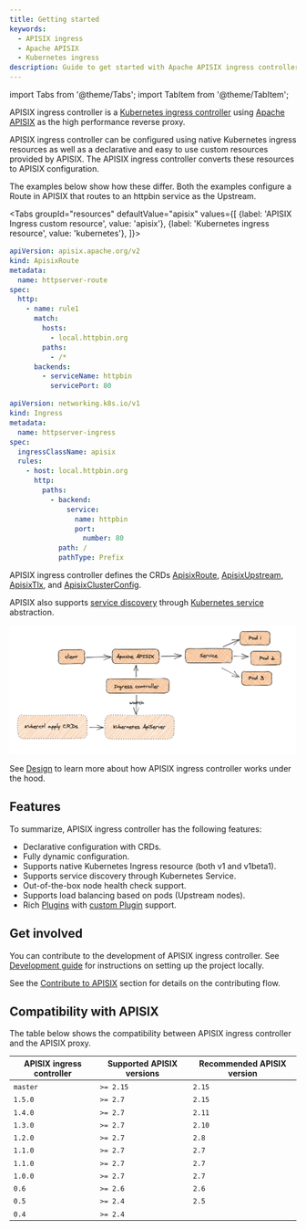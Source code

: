 ```yaml
---
title: Getting started
keywords:
  - APISIX ingress
  - Apache APISIX
  - Kubernetes ingress
description: Guide to get started with Apache APISIX ingress controller.
---
```


<!--
#
# Licensed to the Apache Software Foundation (ASF) under one or more
# contributor license agreements.  See the NOTICE file distributed with
# this work for additional information regarding copyright ownership.
# The ASF licenses this file to You under the Apache License, Version 2.0
# (the "License"); you may not use this file except in compliance with
# the License.  You may obtain a copy of the License at
#
#     http://www.apache.org/licenses/LICENSE-2.0
#
# Unless required by applicable law or agreed to in writing, software
# distributed under the License is distributed on an "AS IS" BASIS,
# WITHOUT WARRANTIES OR CONDITIONS OF ANY KIND, either express or implied.
# See the License for the specific language governing permissions and
# limitations under the License.
#
-->

import Tabs from '@theme/Tabs';
import TabItem from '@theme/TabItem';

APISIX ingress controller is a [Kubernetes ingress controller](https://kubernetes.io/docs/concepts/services-networking/ingress-controllers/) using [Apache APISIX](https://apisix.apache.org) as the high performance reverse proxy.

APISIX ingress controller can be configured using native Kubernetes ingress resources as well as a declarative and easy to use custom resources provided by APISIX. The APISIX ingress controller converts these resources to APISIX configuration.

The examples below show how these differ. Both the examples configure a Route in APISIX that routes to an httpbin service as the Upstream.

<Tabs
groupId="resources"
defaultValue="apisix"
values={[
{label: 'APISIX Ingress custom resource', value: 'apisix'},
{label: 'Kubernetes ingress resource', value: 'kubernetes'},
]}>

<TabItem value="apisix">

```yaml title="httpbin-route.yaml"
apiVersion: apisix.apache.org/v2
kind: ApisixRoute
metadata:
  name: httpserver-route
spec:
  http:
    - name: rule1
      match:
        hosts:
          - local.httpbin.org
        paths:
          - /*
      backends:
        - serviceName: httpbin
          servicePort: 80
```

</TabItem>

<TabItem value="kubernetes">

```yaml title="httpbin-route.yaml"
apiVersion: networking.k8s.io/v1
kind: Ingress
metadata:
  name: httpserver-ingress
spec:
  ingressClassName: apisix
  rules:
    - host: local.httpbin.org
      http:
        paths:
          - backend:
              service:
                name: httpbin
                port:
                  number: 80
            path: /
            pathType: Prefix
```

</TabItem>
</Tabs>

APISIX ingress controller defines the CRDs [ApisixRoute](./concepts/apisix_route.md), [ApisixUpstream](./concepts/apisix_upstream.md), [ApisixTlx](concepts/apisix_tls.md), and [ApisixClusterConfig](concepts/apisix_cluster_config.md).

APISIX also supports [service discovery](https://apisix.apache.org/docs/apisix/next/discovery/kubernetes/) through [Kubernetes service](https://kubernetes.io/docs/concepts/services-networking/service/) abstraction.

![scene](../../assets/images/scene.png)

See [Design](./design.md) to learn more about how APISIX ingress controller works under the hood.

## Features

To summarize, APISIX ingress controller has the following features:

- Declarative configuration with CRDs.
- Fully dynamic configuration.
- Supports native Kubernetes Ingress resource (both v1 and v1beta1).
- Supports service discovery through Kubernetes Service.
- Out-of-the-box node health check support.
- Supports load balancing based on pods (Upstream nodes).
- Rich [Plugins](https://apisix.apache.org/docs/apisix/next/plugins/batch-requests/) with [custom Plugin](https://apisix.apache.org/docs/apisix/next/plugin-develop/) support.

## Get involved

You can contribute to the development of APISIX ingress controller. See [Development guide](./contribute.md) for instructions on setting up the project locally.

See the [Contribute to APISIX](https://apisix.apache.org/docs/general/contributor-guide/) section for details on the contributing flow.

## Compatibility with APISIX

The table below shows the compatibility between APISIX ingress controller and the APISIX proxy.

| APISIX ingress controller | Supported APISIX versions | Recommended APISIX version |
| ------------------------- | ------------------------- | -------------------------- |
| `master`                  | `>= 2.15`                 | `2.15`                     |
| `1.5.0`                   | `>= 2.7`                 | `2.15`                     |
| `1.4.0`                   | `>= 2.7`                  | `2.11`                     |
| `1.3.0`                   | `>= 2.7`                  | `2.10`                     |
| `1.2.0`                   | `>= 2.7`                  | `2.8`                      |
| `1.1.0`                   | `>= 2.7`                  | `2.7`                      |
| `1.1.0`                   | `>= 2.7`                  | `2.7`                      |
| `1.0.0`                   | `>= 2.7`                  | `2.7`                      |
| `0.6`                     | `>= 2.6`                  | `2.6`                      |
| `0.5`                     | `>= 2.4`                  | `2.5`                      |
| `0.4`                     | `>= 2.4`                  |                            |
